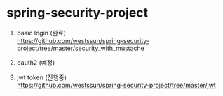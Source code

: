 # spring-security-project
1) basic login (완료)   
https://github.com/westssun/spring-security-project/tree/master/security_with_mustache

2) oauth2 (예정)   


3) jwt token (진행중)   
https://github.com/westssun/spring-security-project/tree/master/jwt
